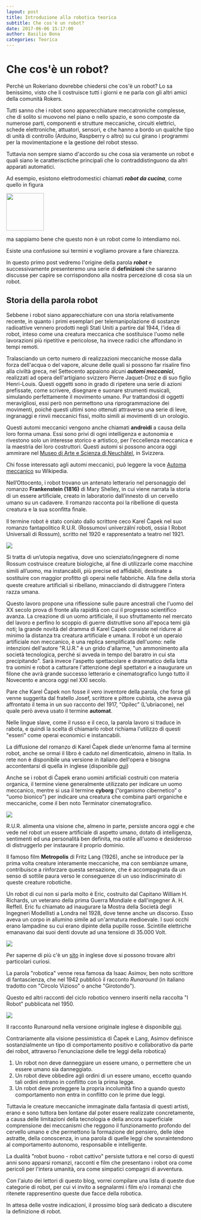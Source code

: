 ```yaml
---
layout: post
title: Introduzione alla robotica teorica
subtitle: Che cos'è un robot?
date: 2017-06-06 15:17:00
author: Basilio Bona
categories: Teorica
---
```



# Che cos'è un robot?

Perchè un Rokeriano dovrebbe chiedersi che cos'è un robot? Lo sa benissimo, visto che li costruisce tutti i giorni e ne parla con gli altri amici della comunità Rokers.

Tutti sanno che i robot sono apparecchiature meccatroniche complesse, che di solito si muovono nel piano o nello spazio, e sono composte da numerose parti, componenti e strutture meccaniche, circuiti elettrici, schede elettroniche, attuatori, sensori, e che hanno a bordo un qualche tipo di unità di controllo (Arduino, Raspberry o altro) su cui girano i programmi per la movimentazione e la gestione del robot stesso.

Tuttavia non sempre siamo d'accordo su che cosa sia veramente un robot e quali siano le caratterisctiche principali che lo contraddistinguono da altri apparati automatici.

Ad esempio, esistono elettrodomestici chiamati **_robot da cucina_**, come quello in figura

<img src="http://i.imgur.com/K2TbVJ2.jpg" width="100">

ma sappiamo bene che questo non è un robot come lo intendiamo noi.

Esiste una confusione sui termini e vogliamo provare a fare chiarezza.

In questo primo post vedremo l'origine della parola ***robot*** e successivamente presenteremo  una serie di **definizioni** che saranno discusse per capire se corrispondono alla nostra percezione di cosa sia un robot.

## Storia della parola robot

Sebbene i robot siano apparecchiature con una storia relativamente recente, in quanto i primi esemplari per telemanipolazione di sostanze radioattive vennero prodotti negli Stati Uniti a partire dal 1944, l'idea di robot, inteso come una creatura meccanica che sostituisce l'uomo nelle lavorazioni più ripetitive e pericolose, ha invece radici che affondano in tempi remoti.

Tralasciando un certo numero di realizzazioni meccaniche mosse dalla forza dell'acqua o del vapore, alcune delle quali si possono far risalire fino alla civiltà greca, nel Settecento appaiono alcuni ***automi meccanici***, realizzati ad opera dell'artigiano svizzero Pierre Jaquet-Droz e di suo figlio Henri-Louis. Questi oggetti sono in grado di ripetere una serie di azioni prefissate, come scrivere, disegnare e suonare strumenti musicali, simulando perfettamente il movimento umano. Pur trattandosi di oggetti meravigliosi, essi però non permettono una riprogrammazione dei movimenti, poiché questi ultimi sono ottenuti attraverso una serie di leve, ingranaggi e rinvii meccanici fissi, molto simili ai movimenti di un orologio.

Questi automi meccanici vengono anche chiamati **androidi** a causa della loro forma umana. Essi sono privi di ogni intelligenza e autonomia e rivestono solo un interesse storico e artistico, per l'eccellenza meccanica e la maestria dei loro costruttori. Questi automi si possono ancora oggi ammirare nel [Museo di Arte e Scienza di Neuchâtel](http://www.neuchateltourisme.ch/en/decouvertes/museums/art-and-history-museum-neuchatel.4740.html), in Svizzera. 

Chi fosse interessato agli automi meccanici, può leggere la voce [Automa meccanico](https://it.wikipedia.org/wiki/Automa_meccanico "Wikipedia") su Wikipedia.

Nell’Ottocento, i robot trovano un antenato letterario nel personaggio del romanzo **Frankenstein (1816)** di Mary Shelley, in cui viene narrata la storia di un essere artiﬁciale, creato in laboratorio dall’innesto di un cervello umano su un cadavere. Il romanzo racconta poi la ribellione di questa creatura e la sua sconﬁtta ﬁnale.

Il termine robot è stato coniato dallo scrittore ceco Karel Čapek nel suo romanzo fantapolitico R.U.R. (Rossumovi univerzální roboti, ossia I Robot Universali di Rossum), scritto nel 1920 e rappresentato a teatro nel 1921. 

![](http://i.imgur.com/LivQU6J.jpg)

Si tratta di un’utopia negativa, dove uno scienziato/ingegnere di nome Rossum costruisce creature biologiche, al ﬁne di utilizzarle come macchine simili all’uomo, ma instancabili, più precise ed aﬃdabili, destinate a sostituire con maggior proﬁtto gli operai nelle fabbriche. Alla ﬁne della storia queste creature artiﬁciali si ribellano, minacciando di distruggere l’intera razza umana.

Questo lavoro propone una riflessione sulle paure ancestrali che l'uomo del XX secolo prova di fronte alla rapidità  con cui il progresso scientifico avanza. La creazione di un uomo artificiale, il suo sfruttamento nel mercato del lavoro e perfino lo scoppio di guerre distruttive sono all'epoca temi già noti; la grande novità del dramma di Karel Capek consiste nel ridurre al minimo la distanza tra creatura artificiale e umana. Il robot è un operaio artificiale non meccanico, è una replica semplificata dell'uomo: nelle intenzioni dell'autore "R.U.R." è un grido d'allarme, "un ammonimento alla società tecnologica, perché si avveda in tempo del baratro in cui sta precipitando". Sarà invece l'aspetto spettacolare e drammatico della lotta tra uomini e robot a catturare l'attenzione degli spettatori e a inaugurare un filone che avrà grande successo letterario e cinematografico lungo tutto il Novecento e ancora oggi nel XXI secolo.

Pare che Karel Čapek non fosse il vero inventore della parola, che forse gli venne suggerita dal fratello Josef, scrittore e pittore cubista, che aveva già affrontato il tema in un suo racconto del 1917, “Opilec” (L’ubriacone), nel quale però aveva usato il termine **automat**. 

Nelle lingue slave, come il russo e il ceco, la parola lavoro si traduce in rabota, e quindi la scelta di chiamarlo robot richiama l'utilizzo di questi "esseri" come operai economici e instancabili.

La diffusione del romanzo di Karel Čapek diede un’enorme fama al termine robot, anche se ormai il libro è caduto nel dimenticatoio, almeno in Italia. In rete non è disponibile una versione in italiano dell'opera e bisogna accontentarsi di quella in inglese (disponibile [qui](http://preprints.readingroo.ms/RUR/rur.pdf))

Anche se i robot di Čapek erano uomini artificiali costruiti con materia organica, il termine viene generalmente utilizzato per indicare un uomo meccanico, mentre si usa il termine **cyborg** (“organismo cibernetico” o “uomo bionico”) per indicare una creatura che combina parti organiche e meccaniche, come il ben noto Terminator cinematografico.

![](http://i.imgur.com/dmAkmis.jpg)


R.U.R. alimenta una visione che, almeno in parte, persiste ancora oggi e che vede nel robot un essere artificiale di aspetto umano, dotato di intelligenza, sentimenti ed una personalità ben definita, ma ostile all'uomo e desideroso di distruggerlo per instaurare il proprio dominio. 

Il famoso film **Metropolis** di Fritz Lang (1926), anche se introduce per la prima volta creature interamente meccaniche, ma con sembianze umane, contribuisce a rinforzare questa sensazione, che è accompagnata da un senso di sottile paura verso le conseguenze di un uso indiscriminato di queste creature robotiche.

Un robot di cui non si parla molto è Eric, costruito dal Capitano William H. Richards, un veterano della prima Guerra Mondiale e dall'ingegner A. H. Reffell. Eric fu chiamato ad inaugurare la Mostra della Società degli Ingegneri Modellisti a Londra nel 1928, dove tenne anche un discorso. Esso aveva un corpo in allumino simile ad un'armatura medioevale. I suoi occhi erano lampadine su cui erano dipinte della pupille rosse. Scintille elettriche emanavano dai suoi denti dovute ad una tensione di 35.000 Volt.

![](http://i.imgur.com/9iz630G.jpg)

Per saperne di più c'è un [sito](http://cyberneticzoo.com/robots/1928-eric-robot-capt-richards-english/) in inglese dove si possono trovare altri particolari curiosi.

La parola "robotica" venne resa famosa da Isaac Asimov, ben noto scrittore di fantascienza, che nel 1942 pubblicò 
il racconto *Runaround* (in italiano tradotto con "Circolo Vizioso" o anche "Girotondo"). 

Questo ed altri racconti del ciclo robotico vennero inseriti nella raccolta "I Robot" pubblicata nel 1950.

![](http://i.imgur.com/szrvxPN.jpg)

Il racconto Runaround nella versione originale inglese è disponibile [qui](http://web.williams.edu/Mathematics/sjmiller/public_html/105Sp10/handouts/Runaround.html).

Contrariamente alla visione pessimistica di Čapek e Lang, Asimov definisce sostanzialmente un tipo di
comportamento positivo e collaborativo da parte dei robot, attraverso l'enunciazione delle
tre leggi della robotica}

1. Un robot non deve danneggiare un essere umano, o permettere che un essere umano sia danneggiato.
2. Un robot deve obbedire agli ordini di un essere umano, eccetto quando tali ordini entrano in conflitto con la prima legge.
3. Un robot deve proteggere la propria incolumità fino a quando questo comportamento non entra in conflitto con le prime due leggi.

Tuttavia le creature meccaniche immaginate dalla fantasia di questi artisti, erano e sono tuttora ben lontane dal poter essere realizzate concretamente, a causa delle limitazioni della tecnologia e della ancora superficiale comprensione dei meccanismi che reggono il funzionamento profondo del cervello umano e che permettono la formazione del pensiero, delle idee astratte, della conoscenza, in una parola di quelle leggi che sovraintendono al comportamento autonomo, responsabile e intelligente.

La dualità "robot buono - robot cattivo" persiste tuttora e nel corso di questi anni sono apparsi romanzi, racconti e film che presentano i robot ora come pericoli per l'intera umanità, ora come simpatici compagni di avventura.

Con l'aiuto dei lettori di questo blog, vorrei compilare una lista di queste due categorie di robot, per cui vi invito a segnalarmi i film e/o i romanzi che ritenete rappresentino queste due facce della robotica.

In attesa delle vostre indicazioni, il prossimo blog sarà dedicato a discutere la definizione di robot.



